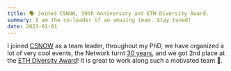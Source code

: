 ```yaml
---
title: 🗣️ Joined CSNOW, 30th Anniversary and ETH Diversity Award.
summary: I am the co-leader of an amazing team. Stay tuned!
date: 2023-01-01
---
```


I joined [CSNOW](https://csnow.inf.ethz.ch/en/) as a team leader, throughout my PhD, we have organized a lot of very cool events, the Network turnt [30 years](https://www.linkedin.com/posts/sonialagunac_this-week-we-celebrated-the-30th-year-anniversary-activity-7184828480834977792-qyUl?utm_source=share&utm_medium=member_desktop&rcm=ACoAACjuq0wBlY19i_tvClP5jbDW1k2XYyamwkk), and we got 2nd place at the [ETH Diversity Award](https://www.linkedin.com/posts/csnoweth_eth-diversity-inclusion-activity-7272949973028118528-fFM5?utm_source=share&utm_medium=member_desktop&rcm=ACoAACjuq0wBlY19i_tvClP5jbDW1k2XYyamwkk)! It is great to work along such a motivated team 👏.
